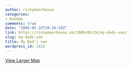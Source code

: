 ```yaml
---
author: rickymoorhouse
categories:
- Random
comments: true
date: "2009-05-24T20:36:58Z"
link: https://rickymoorhouse.uk/2009/05/24/my-dads-van/
slug: my-dads-van
title: My Dad’s van
wordpress_id: 1432
---
```


[View Larger Map](http://maps.google.co.uk/maps?cbp=12,271.52,,1,9.3&cbll=52.914723,-1.20839&ll=52.914723,-1.20839&layer=c)
